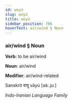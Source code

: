 ```yaml
---
id: woyü
slug: woyü
title: woyü
sidebar_position: 706
hoverText: air/wind § Noun
---
```


### air/wind § Noun

**Verb**: to be air/wind

**Noun**: air/wind

**Modifier**: air/wind-related

Sanskrit वायु vāyú [ʋäː.juː]

*Indo-Iranian Language Family*